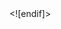 <html>
<meta name="Excel Workbook Frameset">
<meta http-equiv=Content-Type content="text/html; charset=windows-1252">
<meta name=ProgId content=Excel.Sheet>
<meta name=Generator content="Microsoft Excel 15">
<link rel=File-List href="CATALOGO%20BAP%20GERAL%20-NOVO_arquivos/filelist.xml">
<![if !supportTabStrip]>
<link id="shLink" href="CATALOGO%20BAP%20GERAL%20-NOVO_arquivos/sheet001.htm">
<link id="shLink" href="CATALOGO%20BAP%20GERAL%20-NOVO_arquivos/sheet002.htm">
<link id="shLink" href="CATALOGO%20BAP%20GERAL%20-NOVO_arquivos/sheet003.htm">
<link id="shLink" href="CATALOGO%20BAP%20GERAL%20-NOVO_arquivos/sheet004.htm">
<link id="shLink" href="CATALOGO%20BAP%20GERAL%20-NOVO_arquivos/sheet005.htm">
<link id="shLink" href="CATALOGO%20BAP%20GERAL%20-NOVO_arquivos/sheet006.htm">
<link id="shLink" href="CATALOGO%20BAP%20GERAL%20-NOVO_arquivos/sheet007.htm">
<link id="shLink" href="CATALOGO%20BAP%20GERAL%20-NOVO_arquivos/sheet008.htm">
<link id="shLink" href="CATALOGO%20BAP%20GERAL%20-NOVO_arquivos/sheet009.htm">
<link id="shLink" href="CATALOGO%20BAP%20GERAL%20-NOVO_arquivos/sheet010.htm">
<link id="shLink" href="CATALOGO%20BAP%20GERAL%20-NOVO_arquivos/sheet011.htm">
<link id="shLink" href="CATALOGO%20BAP%20GERAL%20-NOVO_arquivos/sheet012.htm">
<link id="shLink" href="CATALOGO%20BAP%20GERAL%20-NOVO_arquivos/sheet013.htm">
<link id="shLink" href="CATALOGO%20BAP%20GERAL%20-NOVO_arquivos/sheet014.htm">
<link id="shLink" href="CATALOGO%20BAP%20GERAL%20-NOVO_arquivos/sheet015.htm">
<link id="shLink" href="CATALOGO%20BAP%20GERAL%20-NOVO_arquivos/sheet016.htm">
<link id="shLink" href="CATALOGO%20BAP%20GERAL%20-NOVO_arquivos/sheet017.htm">
<link id="shLink" href="CATALOGO%20BAP%20GERAL%20-NOVO_arquivos/sheet018.htm">
<link id="shLink" href="CATALOGO%20BAP%20GERAL%20-NOVO_arquivos/sheet019.htm">
<link id="shLink" href="CATALOGO%20BAP%20GERAL%20-NOVO_arquivos/sheet020.htm">
<link id="shLink" href="CATALOGO%20BAP%20GERAL%20-NOVO_arquivos/sheet021.htm">
<link id="shLink" href="CATALOGO%20BAP%20GERAL%20-NOVO_arquivos/sheet022.htm">
<link id="shLink" href="CATALOGO%20BAP%20GERAL%20-NOVO_arquivos/sheet023.htm">
<link id="shLink" href="CATALOGO%20BAP%20GERAL%20-NOVO_arquivos/sheet024.htm">
<link id="shLink" href="CATALOGO%20BAP%20GERAL%20-NOVO_arquivos/sheet025.htm">
<link id="shLink" href="CATALOGO%20BAP%20GERAL%20-NOVO_arquivos/sheet026.htm">
<link id="shLink" href="CATALOGO%20BAP%20GERAL%20-NOVO_arquivos/sheet027.htm">
<link id="shLink" href="CATALOGO%20BAP%20GERAL%20-NOVO_arquivos/sheet028.htm">
<link id="shLink" href="CATALOGO%20BAP%20GERAL%20-NOVO_arquivos/sheet029.htm">
<link id="shLink" href="CATALOGO%20BAP%20GERAL%20-NOVO_arquivos/sheet030.htm">
<link id="shLink" href="CATALOGO%20BAP%20GERAL%20-NOVO_arquivos/sheet031.htm">
<link id="shLink" href="CATALOGO%20BAP%20GERAL%20-NOVO_arquivos/sheet032.htm">
<link id="shLink" href="CATALOGO%20BAP%20GERAL%20-NOVO_arquivos/sheet033.htm">
<link id="shLink" href="CATALOGO%20BAP%20GERAL%20-NOVO_arquivos/sheet034.htm">
<link id="shLink" href="CATALOGO%20BAP%20GERAL%20-NOVO_arquivos/sheet035.htm">
<link id="shLink" href="CATALOGO%20BAP%20GERAL%20-NOVO_arquivos/sheet036.htm">
<link id="shLink" href="CATALOGO%20BAP%20GERAL%20-NOVO_arquivos/sheet037.htm">
<link id="shLink" href="CATALOGO%20BAP%20GERAL%20-NOVO_arquivos/sheet038.htm">
<link id="shLink" href="CATALOGO%20BAP%20GERAL%20-NOVO_arquivos/sheet039.htm">
<link id="shLink" href="CATALOGO%20BAP%20GERAL%20-NOVO_arquivos/sheet040.htm">
<link id="shLink" href="CATALOGO%20BAP%20GERAL%20-NOVO_arquivos/sheet041.htm">
<link id="shLink" href="CATALOGO%20BAP%20GERAL%20-NOVO_arquivos/sheet042.htm">
<link id="shLink" href="CATALOGO%20BAP%20GERAL%20-NOVO_arquivos/sheet043.htm">
<link id="shLink" href="CATALOGO%20BAP%20GERAL%20-NOVO_arquivos/sheet044.htm">
<link id="shLink" href="CATALOGO%20BAP%20GERAL%20-NOVO_arquivos/sheet045.htm">
<link id="shLink" href="CATALOGO%20BAP%20GERAL%20-NOVO_arquivos/sheet046.htm">
<link id="shLink" href="CATALOGO%20BAP%20GERAL%20-NOVO_arquivos/sheet047.htm">
<link id="shLink" href="CATALOGO%20BAP%20GERAL%20-NOVO_arquivos/sheet048.htm">
<link id="shLink" href="CATALOGO%20BAP%20GERAL%20-NOVO_arquivos/sheet049.htm">
<link id="shLink" href="CATALOGO%20BAP%20GERAL%20-NOVO_arquivos/sheet050.htm">
<link id="shLink" href="CATALOGO%20BAP%20GERAL%20-NOVO_arquivos/sheet051.htm">
<link id="shLink" href="CATALOGO%20BAP%20GERAL%20-NOVO_arquivos/sheet052.htm">
<link id="shLink" href="CATALOGO%20BAP%20GERAL%20-NOVO_arquivos/sheet053.htm">
<link id="shLink" href="CATALOGO%20BAP%20GERAL%20-NOVO_arquivos/sheet054.htm">
<link id="shLink" href="CATALOGO%20BAP%20GERAL%20-NOVO_arquivos/sheet055.htm">
<link id="shLink" href="CATALOGO%20BAP%20GERAL%20-NOVO_arquivos/sheet056.htm">
<link id="shLink" href="CATALOGO%20BAP%20GERAL%20-NOVO_arquivos/sheet057.htm">
<link id="shLink" href="CATALOGO%20BAP%20GERAL%20-NOVO_arquivos/sheet058.htm">
<link id="shLink" href="CATALOGO%20BAP%20GERAL%20-NOVO_arquivos/sheet059.htm">
<link id="shLink" href="CATALOGO%20BAP%20GERAL%20-NOVO_arquivos/sheet060.htm">
<link id="shLink" href="CATALOGO%20BAP%20GERAL%20-NOVO_arquivos/sheet061.htm">
<link id="shLink" href="CATALOGO%20BAP%20GERAL%20-NOVO_arquivos/sheet062.htm">
<link id="shLink" href="CATALOGO%20BAP%20GERAL%20-NOVO_arquivos/sheet063.htm">
<link id="shLink" href="CATALOGO%20BAP%20GERAL%20-NOVO_arquivos/sheet064.htm">
<link id="shLink" href="CATALOGO%20BAP%20GERAL%20-NOVO_arquivos/sheet065.htm">
<link id="shLink" href="CATALOGO%20BAP%20GERAL%20-NOVO_arquivos/sheet066.htm">
<link id="shLink" href="CATALOGO%20BAP%20GERAL%20-NOVO_arquivos/sheet067.htm">
<link id="shLink" href="CATALOGO%20BAP%20GERAL%20-NOVO_arquivos/sheet068.htm">
<link id="shLink" href="CATALOGO%20BAP%20GERAL%20-NOVO_arquivos/sheet069.htm">
<link id="shLink" href="CATALOGO%20BAP%20GERAL%20-NOVO_arquivos/sheet070.htm">
<link id="shLink" href="CATALOGO%20BAP%20GERAL%20-NOVO_arquivos/sheet071.htm">
<link id="shLink" href="CATALOGO%20BAP%20GERAL%20-NOVO_arquivos/sheet072.htm">
<link id="shLink" href="CATALOGO%20BAP%20GERAL%20-NOVO_arquivos/sheet073.htm">
<link id="shLink" href="CATALOGO%20BAP%20GERAL%20-NOVO_arquivos/sheet074.htm">
<link id="shLink" href="CATALOGO%20BAP%20GERAL%20-NOVO_arquivos/sheet075.htm">
<link id="shLink" href="CATALOGO%20BAP%20GERAL%20-NOVO_arquivos/sheet076.htm">
<link id="shLink" href="CATALOGO%20BAP%20GERAL%20-NOVO_arquivos/sheet077.htm">
<link id="shLink" href="CATALOGO%20BAP%20GERAL%20-NOVO_arquivos/sheet078.htm">
<link id="shLink" href="CATALOGO%20BAP%20GERAL%20-NOVO_arquivos/sheet079.htm">
<link id="shLink" href="CATALOGO%20BAP%20GERAL%20-NOVO_arquivos/sheet080.htm">
<link id="shLink" href="CATALOGO%20BAP%20GERAL%20-NOVO_arquivos/sheet081.htm">
<link id="shLink" href="CATALOGO%20BAP%20GERAL%20-NOVO_arquivos/sheet082.htm">
<link id="shLink" href="CATALOGO%20BAP%20GERAL%20-NOVO_arquivos/sheet083.htm">
<link id="shLink" href="CATALOGO%20BAP%20GERAL%20-NOVO_arquivos/sheet084.htm">
<link id="shLink" href="CATALOGO%20BAP%20GERAL%20-NOVO_arquivos/sheet085.htm">
<link id="shLink" href="CATALOGO%20BAP%20GERAL%20-NOVO_arquivos/sheet086.htm">
<link id="shLink" href="CATALOGO%20BAP%20GERAL%20-NOVO_arquivos/sheet087.htm">
<link id="shLink" href="CATALOGO%20BAP%20GERAL%20-NOVO_arquivos/sheet088.htm">
<link id="shLink" href="CATALOGO%20BAP%20GERAL%20-NOVO_arquivos/sheet089.htm">
<link id="shLink" href="CATALOGO%20BAP%20GERAL%20-NOVO_arquivos/sheet090.htm">
<link id="shLink" href="CATALOGO%20BAP%20GERAL%20-NOVO_arquivos/sheet091.htm">
<link id="shLink" href="CATALOGO%20BAP%20GERAL%20-NOVO_arquivos/sheet092.htm">
<link id="shLink" href="CATALOGO%20BAP%20GERAL%20-NOVO_arquivos/sheet093.htm">
<link id="shLink" href="CATALOGO%20BAP%20GERAL%20-NOVO_arquivos/sheet094.htm">
<link id="shLink" href="CATALOGO%20BAP%20GERAL%20-NOVO_arquivos/sheet095.htm">
<link id="shLink" href="CATALOGO%20BAP%20GERAL%20-NOVO_arquivos/sheet096.htm">
<link id="shLink" href="CATALOGO%20BAP%20GERAL%20-NOVO_arquivos/sheet097.htm">
<link id="shLink" href="CATALOGO%20BAP%20GERAL%20-NOVO_arquivos/sheet098.htm">
<link id="shLink" href="CATALOGO%20BAP%20GERAL%20-NOVO_arquivos/sheet099.htm">
<link id="shLink" href="CATALOGO%20BAP%20GERAL%20-NOVO_arquivos/sheet100.htm">
<link id="shLink" href="CATALOGO%20BAP%20GERAL%20-NOVO_arquivos/sheet101.htm">
<link id="shLink" href="CATALOGO%20BAP%20GERAL%20-NOVO_arquivos/sheet102.htm">
<link id="shLink" href="CATALOGO%20BAP%20GERAL%20-NOVO_arquivos/sheet103.htm">
<link id="shLink" href="CATALOGO%20BAP%20GERAL%20-NOVO_arquivos/sheet104.htm">
<link id="shLink" href="CATALOGO%20BAP%20GERAL%20-NOVO_arquivos/sheet105.htm">
<link id="shLink" href="CATALOGO%20BAP%20GERAL%20-NOVO_arquivos/sheet106.htm">
<link id="shLink" href="CATALOGO%20BAP%20GERAL%20-NOVO_arquivos/sheet107.htm">
<link id="shLink" href="CATALOGO%20BAP%20GERAL%20-NOVO_arquivos/sheet108.htm">
<link id="shLink" href="CATALOGO%20BAP%20GERAL%20-NOVO_arquivos/sheet109.htm">
<link id="shLink" href="CATALOGO%20BAP%20GERAL%20-NOVO_arquivos/sheet110.htm">
<link id="shLink" href="CATALOGO%20BAP%20GERAL%20-NOVO_arquivos/sheet111.htm">
<link id="shLink" href="CATALOGO%20BAP%20GERAL%20-NOVO_arquivos/sheet112.htm">
<link id="shLink" href="CATALOGO%20BAP%20GERAL%20-NOVO_arquivos/sheet113.htm">
<link id="shLink" href="CATALOGO%20BAP%20GERAL%20-NOVO_arquivos/sheet114.htm">
<link id="shLink" href="CATALOGO%20BAP%20GERAL%20-NOVO_arquivos/sheet115.htm">
<link id="shLink" href="CATALOGO%20BAP%20GERAL%20-NOVO_arquivos/sheet116.htm">
<link id="shLink" href="CATALOGO%20BAP%20GERAL%20-NOVO_arquivos/sheet117.htm">
<link id="shLink" href="CATALOGO%20BAP%20GERAL%20-NOVO_arquivos/sheet118.htm">
<link id="shLink" href="CATALOGO%20BAP%20GERAL%20-NOVO_arquivos/sheet119.htm">
<link id="shLink" href="CATALOGO%20BAP%20GERAL%20-NOVO_arquivos/sheet120.htm">
<link id="shLink" href="CATALOGO%20BAP%20GERAL%20-NOVO_arquivos/sheet121.htm">
<link id="shLink" href="CATALOGO%20BAP%20GERAL%20-NOVO_arquivos/sheet122.htm">
<link id="shLink" href="CATALOGO%20BAP%20GERAL%20-NOVO_arquivos/sheet123.htm">
<link id="shLink" href="CATALOGO%20BAP%20GERAL%20-NOVO_arquivos/sheet124.htm">
<link id="shLink" href="CATALOGO%20BAP%20GERAL%20-NOVO_arquivos/sheet125.htm">
<link id="shLink" href="CATALOGO%20BAP%20GERAL%20-NOVO_arquivos/sheet126.htm">
<link id="shLink" href="CATALOGO%20BAP%20GERAL%20-NOVO_arquivos/sheet127.htm">
<link id="shLink" href="CATALOGO%20BAP%20GERAL%20-NOVO_arquivos/sheet128.htm">
<link id="shLink" href="CATALOGO%20BAP%20GERAL%20-NOVO_arquivos/sheet129.htm">
<link id="shLink" href="CATALOGO%20BAP%20GERAL%20-NOVO_arquivos/sheet130.htm">
<link id="shLink" href="CATALOGO%20BAP%20GERAL%20-NOVO_arquivos/sheet131.htm">
<link id="shLink" href="CATALOGO%20BAP%20GERAL%20-NOVO_arquivos/sheet132.htm">
<link id="shLink" href="CATALOGO%20BAP%20GERAL%20-NOVO_arquivos/sheet133.htm">
<link id="shLink" href="CATALOGO%20BAP%20GERAL%20-NOVO_arquivos/sheet134.htm">
<link id="shLink" href="CATALOGO%20BAP%20GERAL%20-NOVO_arquivos/sheet135.htm">
<link id="shLink" href="CATALOGO%20BAP%20GERAL%20-NOVO_arquivos/sheet136.htm">
<link id="shLink" href="CATALOGO%20BAP%20GERAL%20-NOVO_arquivos/sheet137.htm">
<link id="shLink" href="CATALOGO%20BAP%20GERAL%20-NOVO_arquivos/sheet138.htm">
<link id="shLink" href="CATALOGO%20BAP%20GERAL%20-NOVO_arquivos/sheet139.htm">
<link id="shLink" href="CATALOGO%20BAP%20GERAL%20-NOVO_arquivos/sheet140.htm">
<link id="shLink" href="CATALOGO%20BAP%20GERAL%20-NOVO_arquivos/sheet141.htm">
<link id="shLink" href="CATALOGO%20BAP%20GERAL%20-NOVO_arquivos/sheet142.htm">
<link id="shLink" href="CATALOGO%20BAP%20GERAL%20-NOVO_arquivos/sheet143.htm">
<link id="shLink" href="CATALOGO%20BAP%20GERAL%20-NOVO_arquivos/sheet144.htm">
<link id="shLink" href="CATALOGO%20BAP%20GERAL%20-NOVO_arquivos/sheet145.htm">
<link id="shLink" href="CATALOGO%20BAP%20GERAL%20-NOVO_arquivos/sheet146.htm">
<link id="shLink" href="CATALOGO%20BAP%20GERAL%20-NOVO_arquivos/sheet147.htm">
<link id="shLink" href="CATALOGO%20BAP%20GERAL%20-NOVO_arquivos/sheet148.htm">
<link id="shLink" href="CATALOGO%20BAP%20GERAL%20-NOVO_arquivos/sheet149.htm">
<link id="shLink" href="CATALOGO%20BAP%20GERAL%20-NOVO_arquivos/sheet150.htm">
<link id="shLink" href="CATALOGO%20BAP%20GERAL%20-NOVO_arquivos/sheet151.htm">
<link id="shLink" href="CATALOGO%20BAP%20GERAL%20-NOVO_arquivos/sheet152.htm">
<link id="shLink" href="CATALOGO%20BAP%20GERAL%20-NOVO_arquivos/sheet153.htm">
<link id="shLink" href="CATALOGO%20BAP%20GERAL%20-NOVO_arquivos/sheet154.htm">
<link id="shLink" href="CATALOGO%20BAP%20GERAL%20-NOVO_arquivos/sheet155.htm">
<link id="shLink" href="CATALOGO%20BAP%20GERAL%20-NOVO_arquivos/sheet156.htm">
<link id="shLink" href="CATALOGO%20BAP%20GERAL%20-NOVO_arquivos/sheet157.htm">
<link id="shLink" href="CATALOGO%20BAP%20GERAL%20-NOVO_arquivos/sheet158.htm">
<link id="shLink" href="CATALOGO%20BAP%20GERAL%20-NOVO_arquivos/sheet159.htm">
<link id="shLink" href="CATALOGO%20BAP%20GERAL%20-NOVO_arquivos/sheet160.htm">
<link id="shLink" href="CATALOGO%20BAP%20GERAL%20-NOVO_arquivos/sheet161.htm">
<link id="shLink" href="CATALOGO%20BAP%20GERAL%20-NOVO_arquivos/sheet162.htm">
<link id="shLink" href="CATALOGO%20BAP%20GERAL%20-NOVO_arquivos/sheet163.htm">
<link id="shLink" href="CATALOGO%20BAP%20GERAL%20-NOVO_arquivos/sheet164.htm">
<link id="shLink" href="CATALOGO%20BAP%20GERAL%20-NOVO_arquivos/sheet165.htm">
<link id="shLink" href="CATALOGO%20BAP%20GERAL%20-NOVO_arquivos/sheet166.htm">
<link id="shLink" href="CATALOGO%20BAP%20GERAL%20-NOVO_arquivos/sheet167.htm">
<link id="shLink" href="CATALOGO%20BAP%20GERAL%20-NOVO_arquivos/sheet168.htm">

<link id="shLink">

<script language="JavaScript">
<!--
 var c_lTabs=168;

 var c_rgszSh=new Array(c_lTabs);
 c_rgszSh[0] = "INDICE";
 c_rgszSh[1] = "kit parcial ";
 c_rgszSh[2] = "KIT COMPLETO";
 c_rgszSh[3] = "PALHETAS";
 c_rgszSh[4] = "CAMARA AR MOTOS";
 c_rgszSh[5] = "FILTROS ";
 c_rgszSh[6] = "KIT COIFA HOMOCINETICA ";
 c_rgszSh[7] = "sapata freio ";
 c_rgszSh[8] = "Planilha3";
 c_rgszSh[9] = "Morcego";
 c_rgszSh[10] = "Rolamento pesado";
 c_rgszSh[11] = "ROL804358";
 c_rgszSh[12] = "ROL32218";
 c_rgszSh[13] = "ROL32216";
 c_rgszSh[14] = "FLUIDO ADITIVO";
 c_rgszSh[15] = "AXIAL";
 c_rgszSh[16] = "BIELETA				";
 c_rgszSh[17] = "BIE20001";
 c_rgszSh[18] = "BIE20000";
 c_rgszSh[19] = "BIE20109";
 c_rgszSh[20] = "BIE20120";
 c_rgszSh[21] = "SEMI-EIXO HOMC. ";
 c_rgszSh[22] = "CUBO RODA";
 c_rgszSh[23] = "CRUZETA";
 c_rgszSh[24] = "CRU512949";
 c_rgszSh[25] = "CRU512924";
 c_rgszSh[26] = "CRU512022";
 c_rgszSh[27] = "CRU512219";
 c_rgszSh[28] = "CRU512276";
 c_rgszSh[29] = "CRUSPL70";
 c_rgszSh[30] = "CRU5281";
 c_rgszSh[31] = "CRU512932";
 c_rgszSh[32] = "CRU60005";
 c_rgszSh[33] = "CRUSPL55";
 c_rgszSh[34] = "CRU45005";
 c_rgszSh[35] = "CRU51963";
 c_rgszSh[36] = "CRU100";
 c_rgszSh[37] = "CRU5510";
 c_rgszSh[38] = "CRU5280";
 c_rgszSh[39] = "CRU512100";
 c_rgszSh[40] = "CRU512278";
 c_rgszSh[41] = "CRU111";
 c_rgszSh[42] = "CRU52";
 c_rgszSh[43] = "CRU5310";
 c_rgszSh[44] = "CRU512062";
 c_rgszSh[45] = "CRUSPL140";
 c_rgszSh[46] = "CRU5279";
 c_rgszSh[47] = "CRUSPL250";
 c_rgszSh[48] = "CRU512072";
 c_rgszSh[49] = "CRU5178";
 c_rgszSh[50] = "CRU5438";
 c_rgszSh[51] = "CRU5275";
 c_rgszSh[52] = "CRUSPL90";
 c_rgszSh[53] = "CRU5515";
 c_rgszSh[54] = "CRU512213";
 c_rgszSh[55] = "CRU5160";
 c_rgszSh[56] = "CRU5263";
 c_rgszSh[57] = "CRU5153";
 c_rgszSh[58] = "CRU5273";
 c_rgszSh[59] = "JUNTA HOMOCINETICA";
 c_rgszSh[60] = "Planilha55";
 c_rgszSh[61] = "JUH70060";
 c_rgszSh[62] = "JUH70057";
 c_rgszSh[63] = "JUH70055";
 c_rgszSh[64] = "JUH70052";
 c_rgszSh[65] = "JUH70051";
 c_rgszSh[66] = "JUH70049";
 c_rgszSh[67] = "JUH70047";
 c_rgszSh[68] = "JUH70046";
 c_rgszSh[69] = "JUH70044";
 c_rgszSh[70] = "JUH70042";
 c_rgszSh[71] = "JUH70041";
 c_rgszSh[72] = "JUH70040";
 c_rgszSh[73] = "JUH70039";
 c_rgszSh[74] = "JUH70038";
 c_rgszSh[75] = "JUH70036";
 c_rgszSh[76] = "JUH70037";
 c_rgszSh[77] = "JUH70035";
 c_rgszSh[78] = "JUH70034";
 c_rgszSh[79] = "JUH70032";
 c_rgszSh[80] = "JUH70031";
 c_rgszSh[81] = "JUH70029";
 c_rgszSh[82] = "JUH70027";
 c_rgszSh[83] = "JUH70026";
 c_rgszSh[84] = "JUH70025";
 c_rgszSh[85] = "JUH70024";
 c_rgszSh[86] = "JUH70023";
 c_rgszSh[87] = "JUH70022";
 c_rgszSh[88] = "JUH70021";
 c_rgszSh[89] = "JUH70020";
 c_rgszSh[90] = "JUH70019";
 c_rgszSh[91] = "JUH70018";
 c_rgszSh[92] = "JUH70015";
 c_rgszSh[93] = "JUH70014";
 c_rgszSh[94] = "JUH70013";
 c_rgszSh[95] = "JUH70012";
 c_rgszSh[96] = "JUH70011";
 c_rgszSh[97] = "JUH70010";
 c_rgszSh[98] = "JUH70009";
 c_rgszSh[99] = "JUH70008";
 c_rgszSh[100] = "JUH70007";
 c_rgszSh[101] = "JUH70006";
 c_rgszSh[102] = "JUH70005";
 c_rgszSh[103] = "JUH70004";
 c_rgszSh[104] = "JUH70003";
 c_rgszSh[105] = "JUH70002";
 c_rgszSh[106] = "JUH70001";
 c_rgszSh[107] = "JUH70000";
 c_rgszSh[108] = "TRIZETA";
 c_rgszSh[109] = "AL955";
 c_rgszSh[110] = "AL520";
 c_rgszSh[111] = "TRC04004";
 c_rgszSh[112] = "NJH06959T";
 c_rgszSh[113] = "NJH00520T";
 c_rgszSh[114] = "NJH04A11T";
 c_rgszSh[115] = "TRC10001";
 c_rgszSh[116] = "AL876";
 c_rgszSh[117] = "NJH22400T";
 c_rgszSh[118] = "AL639";
 c_rgszSh[119] = "TRC03503";
 c_rgszSh[120] = "F1";
 c_rgszSh[121] = "NJH20639T";
 c_rgszSh[122] = "NJH15265T";
 c_rgszSh[123] = "AL-532";
 c_rgszSh[124] = "AL533";
 c_rgszSh[125] = "TRC03507";
 c_rgszSh[126] = "NJH12262T";
 c_rgszSh[127] = "AL531";
 c_rgszSh[128] = "TRC22002";
 c_rgszSh[129] = "NJH05040T";
 c_rgszSh[130] = "AL672";
 c_rgszSh[131] = "TRC03509";
 c_rgszSh[132] = "NJH04672T";
 c_rgszSh[133] = "NJH02261T";
 c_rgszSh[134] = "TRC01005";
 c_rgszSh[135] = "AL-451";
 c_rgszSh[136] = "NJH003N8T";
 c_rgszSh[137] = "TRC18003";
 c_rgszSh[138] = "AL-951";
 c_rgszSh[139] = "AL-513";
 c_rgszSh[140] = "NJH13275T";
 c_rgszSh[141] = "NJH013N2T";
 c_rgszSh[142] = "AL-950";
 c_rgszSh[143] = "TRC55001";
 c_rgszSh[144] = "NJH13345";
 c_rgszSh[145] = "TRC08501";
 c_rgszSh[146] = "AL-05";
 c_rgszSh[147] = "NJH04L52T";
 c_rgszSh[148] = "TRC08506";
 c_rgszSh[149] = "AL-52";
 c_rgszSh[150] = "NJH022AQT";
 c_rgszSh[151] = "TRC17001";
 c_rgszSh[152] = "AL-952";
 c_rgszSh[153] = "NJH135020";
 c_rgszSh[154] = "AL-641";
 c_rgszSh[155] = "TRC03505";
 c_rgszSh[156] = "NJH03872T";
 c_rgszSh[157] = "TRC04003";
 c_rgszSh[158] = "AL-872";
 c_rgszSh[159] = "NJH09204T";
 c_rgszSh[160] = "AL-30";
 c_rgszSh[161] = "NJH135010";
 c_rgszSh[162] = "AL-642";
 c_rgszSh[163] = "TRC03504";
 c_rgszSh[164] = "TRC08503";
 c_rgszSh[165] = "AL-27";
 c_rgszSh[166] = "NJH75869SK";
 c_rgszSh[167] = "Planilha11";



 var c_rgszClr=new Array(8);
 c_rgszClr[0]="window";
 c_rgszClr[1]="buttonface";
 c_rgszClr[2]="windowframe";
 c_rgszClr[3]="windowtext";
 c_rgszClr[4]="threedlightshadow";
 c_rgszClr[5]="threedhighlight";
 c_rgszClr[6]="threeddarkshadow";
 c_rgszClr[7]="threedshadow";

 var g_iShCur;
 var g_rglTabX=new Array(c_lTabs);

function fnGetIEVer()
{
 var ua=window.navigator.userAgent
 var msie=ua.indexOf("MSIE")
 if (msie>0 && window.navigator.platform=="Win32")
  return parseInt(ua.substring(msie+5,ua.indexOf(".", msie)));
 else
  return 0;
}

function fnBuildFrameset()
{
 var szHTML="<frameset rows=\"*,18\" border=0 width=0 frameborder=no framespacing=0>"+
  "<frame src=\""+document.all.item("shLink")[0].href+"\" name=\"frSheet\" noresize>"+
  "<frameset cols=\"54,*\" border=0 width=0 frameborder=no framespacing=0>"+
  "<frame src=\"\" name=\"frScroll\" marginwidth=0 marginheight=0 scrolling=no>"+
  "<frame src=\"\" name=\"frTabs\" marginwidth=0 marginheight=0 scrolling=no>"+
  "</frameset></frameset><plaintext>";

 with (document) {
  open("text/html","replace");
  write(szHTML);
  close();
 }

 fnBuildTabStrip();
}

function fnBuildTabStrip()
{
 var szHTML=
  "<html><head><style>.clScroll {font:8pt Courier New;color:"+c_rgszClr[6]+";cursor:default;line-height:10pt;}"+
  ".clScroll2 {font:10pt Arial;color:"+c_rgszClr[6]+";cursor:default;line-height:11pt;}</style></head>"+
  "<body onclick=\"event.returnValue=false;\" ondragstart=\"event.returnValue=false;\" onselectstart=\"event.returnValue=false;\" bgcolor="+c_rgszClr[4]+" topmargin=0 leftmargin=0><table cellpadding=0 cellspacing=0 width=100%>"+
  "<tr><td colspan=6 height=1 bgcolor="+c_rgszClr[2]+"></td></tr>"+
  "<tr><td style=\"font:1pt\">&nbsp;<td>"+
  "<td valign=top id=tdScroll class=\"clScroll\" onclick=\"parent.fnFastScrollTabs(0);\" onmouseover=\"parent.fnMouseOverScroll(0);\" onmouseout=\"parent.fnMouseOutScroll(0);\"><a>&#171;</a></td>"+
  "<td valign=top id=tdScroll class=\"clScroll2\" onclick=\"parent.fnScrollTabs(0);\" ondblclick=\"parent.fnScrollTabs(0);\" onmouseover=\"parent.fnMouseOverScroll(1);\" onmouseout=\"parent.fnMouseOutScroll(1);\"><a>&lt</a></td>"+
  "<td valign=top id=tdScroll class=\"clScroll2\" onclick=\"parent.fnScrollTabs(1);\" ondblclick=\"parent.fnScrollTabs(1);\" onmouseover=\"parent.fnMouseOverScroll(2);\" onmouseout=\"parent.fnMouseOutScroll(2);\"><a>&gt</a></td>"+
  "<td valign=top id=tdScroll class=\"clScroll\" onclick=\"parent.fnFastScrollTabs(1);\" onmouseover=\"parent.fnMouseOverScroll(3);\" onmouseout=\"parent.fnMouseOutScroll(3);\"><a>&#187;</a></td>"+
  "<td style=\"font:1pt\">&nbsp;<td></tr></table></body></html>";

 with (frames['frScroll'].document) {
  open("text/html","replace");
  write(szHTML);
  close();
 }

 szHTML =
  "<html><head>"+
  "<style>A:link,A:visited,A:active {text-decoration:none;"+"color:"+c_rgszClr[3]+";}"+
  ".clTab {cursor:hand;background:"+c_rgszClr[1]+";font:9pt Arial;padding-left:3px;padding-right:3px;text-align:center;}"+
  ".clBorder {background:"+c_rgszClr[2]+";font:1pt;}"+
  "</style></head><body onload=\"parent.fnInit();\" onselectstart=\"event.returnValue=false;\" ondragstart=\"event.returnValue=false;\" bgcolor="+c_rgszClr[4]+
  " topmargin=0 leftmargin=0><table id=tbTabs cellpadding=0 cellspacing=0>";

 var iCellCount=(c_lTabs+1)*2;

 var i;
 for (i=0;i<iCellCount;i+=2)
  szHTML+="<col width=1><col>";

 var iRow;
 for (iRow=0;iRow<6;iRow++) {

  szHTML+="<tr>";

  if (iRow==5)
   szHTML+="<td colspan="+iCellCount+"></td>";
  else {
   if (iRow==0) {
    for(i=0;i<iCellCount;i++)
     szHTML+="<td height=1 class=\"clBorder\"></td>";
   } else if (iRow==1) {
    for(i=0;i<c_lTabs;i++) {
     szHTML+="<td height=1 nowrap class=\"clBorder\">&nbsp;</td>";
     szHTML+=
      "<td id=tdTab height=1 nowrap class=\"clTab\" onmouseover=\"parent.fnMouseOverTab("+i+");\" onmouseout=\"parent.fnMouseOutTab("+i+");\">"+
      "<a href=\""+document.all.item("shLink")[i].href+"\" target=\"frSheet\" id=aTab>&nbsp;"+c_rgszSh[i]+"&nbsp;</a></td>";
    }
    szHTML+="<td id=tdTab height=1 nowrap class=\"clBorder\"><a id=aTab>&nbsp;</a></td><td width=100%></td>";
   } else if (iRow==2) {
    for (i=0;i<c_lTabs;i++)
     szHTML+="<td height=1></td><td height=1 class=\"clBorder\"></td>";
    szHTML+="<td height=1></td><td height=1></td>";
   } else if (iRow==3) {
    for (i=0;i<iCellCount;i++)
     szHTML+="<td height=1></td>";
   } else if (iRow==4) {
    for (i=0;i<c_lTabs;i++)
     szHTML+="<td height=1 width=1></td><td height=1></td>";
    szHTML+="<td height=1 width=1></td><td></td>";
   }
  }
  szHTML+="</tr>";
 }

 szHTML+="</table></body></html>";
 with (frames['frTabs'].document) {
  open("text/html","replace");
  charset=document.charset;
  write(szHTML);
  close();
 }
}

function fnInit()
{
 g_rglTabX[0]=0;
 var i;
 for (i=1;i<=c_lTabs;i++)
  with (frames['frTabs'].document.all.tbTabs.rows[1].cells[fnTabToCol(i-1)])
   g_rglTabX[i]=offsetLeft+offsetWidth-6;
}

function fnTabToCol(iTab)
{
 return 2*iTab+1;
}

function fnNextTab(fDir)
{
 var iNextTab=-1;
 var i;

 with (frames['frTabs'].document.body) {
  if (fDir==0) {
   if (scrollLeft>0) {
    for (i=0;i<c_lTabs&&g_rglTabX[i]<scrollLeft;i++);
    if (i<c_lTabs)
     iNextTab=i-1;
   }
  } else {
   if (g_rglTabX[c_lTabs]+6>offsetWidth+scrollLeft) {
    for (i=0;i<c_lTabs&&g_rglTabX[i]<=scrollLeft;i++);
    if (i<c_lTabs)
     iNextTab=i;
   }
  }
 }
 return iNextTab;
}

function fnScrollTabs(fDir)
{
 var iNextTab=fnNextTab(fDir);

 if (iNextTab>=0) {
  frames['frTabs'].scroll(g_rglTabX[iNextTab],0);
  return true;
 } else
  return false;
}

function fnFastScrollTabs(fDir)
{
 if (c_lTabs>16)
  frames['frTabs'].scroll(g_rglTabX[fDir?c_lTabs-1:0],0);
 else
  if (fnScrollTabs(fDir)>0) window.setTimeout("fnFastScrollTabs("+fDir+");",5);
}

function fnSetTabProps(iTab,fActive)
{
 var iCol=fnTabToCol(iTab);
 var i;

 if (iTab>=0) {
  with (frames['frTabs'].document.all) {
   with (tbTabs) {
    for (i=0;i<=4;i++) {
     with (rows[i]) {
      if (i==0)
       cells[iCol].style.background=c_rgszClr[fActive?0:2];
      else if (i>0 && i<4) {
       if (fActive) {
        cells[iCol-1].style.background=c_rgszClr[2];
        cells[iCol].style.background=c_rgszClr[0];
        cells[iCol+1].style.background=c_rgszClr[2];
       } else {
        if (i==1) {
         cells[iCol-1].style.background=c_rgszClr[2];
         cells[iCol].style.background=c_rgszClr[1];
         cells[iCol+1].style.background=c_rgszClr[2];
        } else {
         cells[iCol-1].style.background=c_rgszClr[4];
         cells[iCol].style.background=c_rgszClr[(i==2)?2:4];
         cells[iCol+1].style.background=c_rgszClr[4];
        }
       }
      } else
       cells[iCol].style.background=c_rgszClr[fActive?2:4];
     }
    }
   }
   with (aTab[iTab].style) {
    cursor=(fActive?"default":"hand");
    color=c_rgszClr[3];
   }
  }
 }
}

function fnMouseOverScroll(iCtl)
{
 frames['frScroll'].document.all.tdScroll[iCtl].style.color=c_rgszClr[7];
}

function fnMouseOutScroll(iCtl)
{
 frames['frScroll'].document.all.tdScroll[iCtl].style.color=c_rgszClr[6];
}

function fnMouseOverTab(iTab)
{
 if (iTab!=g_iShCur) {
  var iCol=fnTabToCol(iTab);
  with (frames['frTabs'].document.all) {
   tdTab[iTab].style.background=c_rgszClr[5];
  }
 }
}

function fnMouseOutTab(iTab)
{
 if (iTab>=0) {
  var elFrom=frames['frTabs'].event.srcElement;
  var elTo=frames['frTabs'].event.toElement;

  if ((!elTo) ||
   (elFrom.tagName==elTo.tagName) ||
   (elTo.tagName=="A" && elTo.parentElement!=elFrom) ||
   (elFrom.tagName=="A" && elFrom.parentElement!=elTo)) {

   if (iTab!=g_iShCur) {
    with (frames['frTabs'].document.all) {
     tdTab[iTab].style.background=c_rgszClr[1];
    }
   }
  }
 }
}

function fnSetActiveSheet(iSh)
{
 if (iSh!=g_iShCur) {
  fnSetTabProps(g_iShCur,false);
  fnSetTabProps(iSh,true);
  g_iShCur=iSh;
 }
}

 window.g_iIEVer=fnGetIEVer();
 if (window.g_iIEVer>=4)
  fnBuildFrameset();
//-->
</script>
<![endif]><!--[if gte mso 9]><xml>
 <x:ExcelWorkbook>
  <x:ExcelWorksheets>
   <x:ExcelWorksheet>
    <x:Name>INDICE</x:Name>
    <x:WorksheetSource
     HRef="CATALOGO%20BAP%20GERAL%20-NOVO_arquivos/sheet001.htm"/>
   </x:ExcelWorksheet>
   <x:ExcelWorksheet>
    <x:Name>kit parcial </x:Name>
    <x:WorksheetSource
     HRef="CATALOGO%20BAP%20GERAL%20-NOVO_arquivos/sheet002.htm"/>
   </x:ExcelWorksheet>
   <x:ExcelWorksheet>
    <x:Name>KIT COMPLETO</x:Name>
    <x:WorksheetSource
     HRef="CATALOGO%20BAP%20GERAL%20-NOVO_arquivos/sheet003.htm"/>
   </x:ExcelWorksheet>
   <x:ExcelWorksheet>
    <x:Name>PALHETAS</x:Name>
    <x:WorksheetSource
     HRef="CATALOGO%20BAP%20GERAL%20-NOVO_arquivos/sheet004.htm"/>
   </x:ExcelWorksheet>
   <x:ExcelWorksheet>
    <x:Name>CAMARA AR MOTOS</x:Name>
    <x:WorksheetSource
     HRef="CATALOGO%20BAP%20GERAL%20-NOVO_arquivos/sheet005.htm"/>
   </x:ExcelWorksheet>
   <x:ExcelWorksheet>
    <x:Name>FILTROS </x:Name>
    <x:WorksheetSource
     HRef="CATALOGO%20BAP%20GERAL%20-NOVO_arquivos/sheet006.htm"/>
   </x:ExcelWorksheet>
   <x:ExcelWorksheet>
    <x:Name>KIT COIFA HOMOCINETICA </x:Name>
    <x:WorksheetSource
     HRef="CATALOGO%20BAP%20GERAL%20-NOVO_arquivos/sheet007.htm"/>
   </x:ExcelWorksheet>
   <x:ExcelWorksheet>
    <x:Name>sapata freio </x:Name>
    <x:WorksheetSource
     HRef="CATALOGO%20BAP%20GERAL%20-NOVO_arquivos/sheet008.htm"/>
   </x:ExcelWorksheet>
   <x:ExcelWorksheet>
    <x:Name>Planilha3</x:Name>
    <x:WorksheetSource
     HRef="CATALOGO%20BAP%20GERAL%20-NOVO_arquivos/sheet009.htm"/>
   </x:ExcelWorksheet>
   <x:ExcelWorksheet>
    <x:Name>Morcego</x:Name>
    <x:WorksheetSource
     HRef="CATALOGO%20BAP%20GERAL%20-NOVO_arquivos/sheet010.htm"/>
   </x:ExcelWorksheet>
   <x:ExcelWorksheet>
    <x:Name>Rolamento pesado</x:Name>
    <x:WorksheetSource
     HRef="CATALOGO%20BAP%20GERAL%20-NOVO_arquivos/sheet011.htm"/>
   </x:ExcelWorksheet>
   <x:ExcelWorksheet>
    <x:Name>ROL804358</x:Name>
    <x:WorksheetSource
     HRef="CATALOGO%20BAP%20GERAL%20-NOVO_arquivos/sheet012.htm"/>
   </x:ExcelWorksheet>
   <x:ExcelWorksheet>
    <x:Name>ROL32218</x:Name>
    <x:WorksheetSource
     HRef="CATALOGO%20BAP%20GERAL%20-NOVO_arquivos/sheet013.htm"/>
   </x:ExcelWorksheet>
   <x:ExcelWorksheet>
    <x:Name>ROL32216</x:Name>
    <x:WorksheetSource
     HRef="CATALOGO%20BAP%20GERAL%20-NOVO_arquivos/sheet014.htm"/>
   </x:ExcelWorksheet>
   <x:ExcelWorksheet>
    <x:Name>FLUIDO ADITIVO</x:Name>
    <x:WorksheetSource
     HRef="CATALOGO%20BAP%20GERAL%20-NOVO_arquivos/sheet015.htm"/>
   </x:ExcelWorksheet>
   <x:ExcelWorksheet>
    <x:Name>AXIAL</x:Name>
    <x:WorksheetSource
     HRef="CATALOGO%20BAP%20GERAL%20-NOVO_arquivos/sheet016.htm"/>
   </x:ExcelWorksheet>
   <x:ExcelWorksheet>
    <x:Name>BIELETA&#9;&#9;&#9;&#9;</x:Name>
    <x:WorksheetSource
     HRef="CATALOGO%20BAP%20GERAL%20-NOVO_arquivos/sheet017.htm"/>
   </x:ExcelWorksheet>
   <x:ExcelWorksheet>
    <x:Name>BIE20001</x:Name>
    <x:WorksheetSource
     HRef="CATALOGO%20BAP%20GERAL%20-NOVO_arquivos/sheet018.htm"/>
   </x:ExcelWorksheet>
   <x:ExcelWorksheet>
    <x:Name>BIE20000</x:Name>
    <x:WorksheetSource
     HRef="CATALOGO%20BAP%20GERAL%20-NOVO_arquivos/sheet019.htm"/>
   </x:ExcelWorksheet>
   <x:ExcelWorksheet>
    <x:Name>BIE20109</x:Name>
    <x:WorksheetSource
     HRef="CATALOGO%20BAP%20GERAL%20-NOVO_arquivos/sheet020.htm"/>
   </x:ExcelWorksheet>
   <x:ExcelWorksheet>
    <x:Name>BIE20120</x:Name>
    <x:WorksheetSource
     HRef="CATALOGO%20BAP%20GERAL%20-NOVO_arquivos/sheet021.htm"/>
   </x:ExcelWorksheet>
   <x:ExcelWorksheet>
    <x:Name>SEMI-EIXO HOMC. </x:Name>
    <x:WorksheetSource
     HRef="CATALOGO%20BAP%20GERAL%20-NOVO_arquivos/sheet022.htm"/>
   </x:ExcelWorksheet>
   <x:ExcelWorksheet>
    <x:Name>CUBO RODA</x:Name>
    <x:WorksheetSource
     HRef="CATALOGO%20BAP%20GERAL%20-NOVO_arquivos/sheet023.htm"/>
   </x:ExcelWorksheet>
   <x:ExcelWorksheet>
    <x:Name>CRUZETA</x:Name>
    <x:WorksheetSource
     HRef="CATALOGO%20BAP%20GERAL%20-NOVO_arquivos/sheet024.htm"/>
   </x:ExcelWorksheet>
   <x:ExcelWorksheet>
    <x:Name>CRU512949</x:Name>
    <x:WorksheetSource
     HRef="CATALOGO%20BAP%20GERAL%20-NOVO_arquivos/sheet025.htm"/>
   </x:ExcelWorksheet>
   <x:ExcelWorksheet>
    <x:Name>CRU512924</x:Name>
    <x:WorksheetSource
     HRef="CATALOGO%20BAP%20GERAL%20-NOVO_arquivos/sheet026.htm"/>
   </x:ExcelWorksheet>
   <x:ExcelWorksheet>
    <x:Name>CRU512022</x:Name>
    <x:WorksheetSource
     HRef="CATALOGO%20BAP%20GERAL%20-NOVO_arquivos/sheet027.htm"/>
   </x:ExcelWorksheet>
   <x:ExcelWorksheet>
    <x:Name>CRU512219</x:Name>
    <x:WorksheetSource
     HRef="CATALOGO%20BAP%20GERAL%20-NOVO_arquivos/sheet028.htm"/>
   </x:ExcelWorksheet>
   <x:ExcelWorksheet>
    <x:Name>CRU512276</x:Name>
    <x:WorksheetSource
     HRef="CATALOGO%20BAP%20GERAL%20-NOVO_arquivos/sheet029.htm"/>
   </x:ExcelWorksheet>
   <x:ExcelWorksheet>
    <x:Name>CRUSPL70</x:Name>
    <x:WorksheetSource
     HRef="CATALOGO%20BAP%20GERAL%20-NOVO_arquivos/sheet030.htm"/>
   </x:ExcelWorksheet>
   <x:ExcelWorksheet>
    <x:Name>CRU5281</x:Name>
    <x:WorksheetSource
     HRef="CATALOGO%20BAP%20GERAL%20-NOVO_arquivos/sheet031.htm"/>
   </x:ExcelWorksheet>
   <x:ExcelWorksheet>
    <x:Name>CRU512932</x:Name>
    <x:WorksheetSource
     HRef="CATALOGO%20BAP%20GERAL%20-NOVO_arquivos/sheet032.htm"/>
   </x:ExcelWorksheet>
   <x:ExcelWorksheet>
    <x:Name>CRU60005</x:Name>
    <x:WorksheetSource
     HRef="CATALOGO%20BAP%20GERAL%20-NOVO_arquivos/sheet033.htm"/>
   </x:ExcelWorksheet>
   <x:ExcelWorksheet>
    <x:Name>CRUSPL55</x:Name>
    <x:WorksheetSource
     HRef="CATALOGO%20BAP%20GERAL%20-NOVO_arquivos/sheet034.htm"/>
   </x:ExcelWorksheet>
   <x:ExcelWorksheet>
    <x:Name>CRU45005</x:Name>
    <x:WorksheetSource
     HRef="CATALOGO%20BAP%20GERAL%20-NOVO_arquivos/sheet035.htm"/>
   </x:ExcelWorksheet>
   <x:ExcelWorksheet>
    <x:Name>CRU51963</x:Name>
    <x:WorksheetSource
     HRef="CATALOGO%20BAP%20GERAL%20-NOVO_arquivos/sheet036.htm"/>
   </x:ExcelWorksheet>
   <x:ExcelWorksheet>
    <x:Name>CRU100</x:Name>
    <x:WorksheetSource
     HRef="CATALOGO%20BAP%20GERAL%20-NOVO_arquivos/sheet037.htm"/>
   </x:ExcelWorksheet>
   <x:ExcelWorksheet>
    <x:Name>CRU5510</x:Name>
    <x:WorksheetSource
     HRef="CATALOGO%20BAP%20GERAL%20-NOVO_arquivos/sheet038.htm"/>
   </x:ExcelWorksheet>
   <x:ExcelWorksheet>
    <x:Name>CRU5280</x:Name>
    <x:WorksheetSource
     HRef="CATALOGO%20BAP%20GERAL%20-NOVO_arquivos/sheet039.htm"/>
   </x:ExcelWorksheet>
   <x:ExcelWorksheet>
    <x:Name>CRU512100</x:Name>
    <x:WorksheetSource
     HRef="CATALOGO%20BAP%20GERAL%20-NOVO_arquivos/sheet040.htm"/>
   </x:ExcelWorksheet>
   <x:ExcelWorksheet>
    <x:Name>CRU512278</x:Name>
    <x:WorksheetSource
     HRef="CATALOGO%20BAP%20GERAL%20-NOVO_arquivos/sheet041.htm"/>
   </x:ExcelWorksheet>
   <x:ExcelWorksheet>
    <x:Name>CRU111</x:Name>
    <x:WorksheetSource
     HRef="CATALOGO%20BAP%20GERAL%20-NOVO_arquivos/sheet042.htm"/>
   </x:ExcelWorksheet>
   <x:ExcelWorksheet>
    <x:Name>CRU52</x:Name>
    <x:WorksheetSource
     HRef="CATALOGO%20BAP%20GERAL%20-NOVO_arquivos/sheet043.htm"/>
   </x:ExcelWorksheet>
   <x:ExcelWorksheet>
    <x:Name>CRU5310</x:Name>
    <x:WorksheetSource
     HRef="CATALOGO%20BAP%20GERAL%20-NOVO_arquivos/sheet044.htm"/>
   </x:ExcelWorksheet>
   <x:ExcelWorksheet>
    <x:Name>CRU512062</x:Name>
    <x:WorksheetSource
     HRef="CATALOGO%20BAP%20GERAL%20-NOVO_arquivos/sheet045.htm"/>
   </x:ExcelWorksheet>
   <x:ExcelWorksheet>
    <x:Name>CRUSPL140</x:Name>
    <x:WorksheetSource
     HRef="CATALOGO%20BAP%20GERAL%20-NOVO_arquivos/sheet046.htm"/>
   </x:ExcelWorksheet>
   <x:ExcelWorksheet>
    <x:Name>CRU5279</x:Name>
    <x:WorksheetSource
     HRef="CATALOGO%20BAP%20GERAL%20-NOVO_arquivos/sheet047.htm"/>
   </x:ExcelWorksheet>
   <x:ExcelWorksheet>
    <x:Name>CRUSPL250</x:Name>
    <x:WorksheetSource
     HRef="CATALOGO%20BAP%20GERAL%20-NOVO_arquivos/sheet048.htm"/>
   </x:ExcelWorksheet>
   <x:ExcelWorksheet>
    <x:Name>CRU512072</x:Name>
    <x:WorksheetSource
     HRef="CATALOGO%20BAP%20GERAL%20-NOVO_arquivos/sheet049.htm"/>
   </x:ExcelWorksheet>
   <x:ExcelWorksheet>
    <x:Name>CRU5178</x:Name>
    <x:WorksheetSource
     HRef="CATALOGO%20BAP%20GERAL%20-NOVO_arquivos/sheet050.htm"/>
   </x:ExcelWorksheet>
   <x:ExcelWorksheet>
    <x:Name>CRU5438</x:Name>
    <x:WorksheetSource
     HRef="CATALOGO%20BAP%20GERAL%20-NOVO_arquivos/sheet051.htm"/>
   </x:ExcelWorksheet>
   <x:ExcelWorksheet>
    <x:Name>CRU5275</x:Name>
    <x:WorksheetSource
     HRef="CATALOGO%20BAP%20GERAL%20-NOVO_arquivos/sheet052.htm"/>
   </x:ExcelWorksheet>
   <x:ExcelWorksheet>
    <x:Name>CRUSPL90</x:Name>
    <x:WorksheetSource
     HRef="CATALOGO%20BAP%20GERAL%20-NOVO_arquivos/sheet053.htm"/>
   </x:ExcelWorksheet>
   <x:ExcelWorksheet>
    <x:Name>CRU5515</x:Name>
    <x:WorksheetSource
     HRef="CATALOGO%20BAP%20GERAL%20-NOVO_arquivos/sheet054.htm"/>
   </x:ExcelWorksheet>
   <x:ExcelWorksheet>
    <x:Name>CRU512213</x:Name>
    <x:WorksheetSource
     HRef="CATALOGO%20BAP%20GERAL%20-NOVO_arquivos/sheet055.htm"/>
   </x:ExcelWorksheet>
   <x:ExcelWorksheet>
    <x:Name>CRU5160</x:Name>
    <x:WorksheetSource
     HRef="CATALOGO%20BAP%20GERAL%20-NOVO_arquivos/sheet056.htm"/>
   </x:ExcelWorksheet>
   <x:ExcelWorksheet>
    <x:Name>CRU5263</x:Name>
    <x:WorksheetSource
     HRef="CATALOGO%20BAP%20GERAL%20-NOVO_arquivos/sheet057.htm"/>
   </x:ExcelWorksheet>
   <x:ExcelWorksheet>
    <x:Name>CRU5153</x:Name>
    <x:WorksheetSource
     HRef="CATALOGO%20BAP%20GERAL%20-NOVO_arquivos/sheet058.htm"/>
   </x:ExcelWorksheet>
   <x:ExcelWorksheet>
    <x:Name>CRU5273</x:Name>
    <x:WorksheetSource
     HRef="CATALOGO%20BAP%20GERAL%20-NOVO_arquivos/sheet059.htm"/>
   </x:ExcelWorksheet>
   <x:ExcelWorksheet>
    <x:Name>JUNTA HOMOCINETICA</x:Name>
    <x:WorksheetSource
     HRef="CATALOGO%20BAP%20GERAL%20-NOVO_arquivos/sheet060.htm"/>
   </x:ExcelWorksheet>
   <x:ExcelWorksheet>
    <x:Name>Planilha55</x:Name>
    <x:WorksheetSource
     HRef="CATALOGO%20BAP%20GERAL%20-NOVO_arquivos/sheet061.htm"/>
   </x:ExcelWorksheet>
   <x:ExcelWorksheet>
    <x:Name>JUH70060</x:Name>
    <x:WorksheetSource
     HRef="CATALOGO%20BAP%20GERAL%20-NOVO_arquivos/sheet062.htm"/>
   </x:ExcelWorksheet>
   <x:ExcelWorksheet>
    <x:Name>JUH70057</x:Name>
    <x:WorksheetSource
     HRef="CATALOGO%20BAP%20GERAL%20-NOVO_arquivos/sheet063.htm"/>
   </x:ExcelWorksheet>
   <x:ExcelWorksheet>
    <x:Name>JUH70055</x:Name>
    <x:WorksheetSource
     HRef="CATALOGO%20BAP%20GERAL%20-NOVO_arquivos/sheet064.htm"/>
   </x:ExcelWorksheet>
   <x:ExcelWorksheet>
    <x:Name>JUH70052</x:Name>
    <x:WorksheetSource
     HRef="CATALOGO%20BAP%20GERAL%20-NOVO_arquivos/sheet065.htm"/>
   </x:ExcelWorksheet>
   <x:ExcelWorksheet>
    <x:Name>JUH70051</x:Name>
    <x:WorksheetSource
     HRef="CATALOGO%20BAP%20GERAL%20-NOVO_arquivos/sheet066.htm"/>
   </x:ExcelWorksheet>
   <x:ExcelWorksheet>
    <x:Name>JUH70049</x:Name>
    <x:WorksheetSource
     HRef="CATALOGO%20BAP%20GERAL%20-NOVO_arquivos/sheet067.htm"/>
   </x:ExcelWorksheet>
   <x:ExcelWorksheet>
    <x:Name>JUH70047</x:Name>
    <x:WorksheetSource
     HRef="CATALOGO%20BAP%20GERAL%20-NOVO_arquivos/sheet068.htm"/>
   </x:ExcelWorksheet>
   <x:ExcelWorksheet>
    <x:Name>JUH70046</x:Name>
    <x:WorksheetSource
     HRef="CATALOGO%20BAP%20GERAL%20-NOVO_arquivos/sheet069.htm"/>
   </x:ExcelWorksheet>
   <x:ExcelWorksheet>
    <x:Name>JUH70044</x:Name>
    <x:WorksheetSource
     HRef="CATALOGO%20BAP%20GERAL%20-NOVO_arquivos/sheet070.htm"/>
   </x:ExcelWorksheet>
   <x:ExcelWorksheet>
    <x:Name>JUH70042</x:Name>
    <x:WorksheetSource
     HRef="CATALOGO%20BAP%20GERAL%20-NOVO_arquivos/sheet071.htm"/>
   </x:ExcelWorksheet>
   <x:ExcelWorksheet>
    <x:Name>JUH70041</x:Name>
    <x:WorksheetSource
     HRef="CATALOGO%20BAP%20GERAL%20-NOVO_arquivos/sheet072.htm"/>
   </x:ExcelWorksheet>
   <x:ExcelWorksheet>
    <x:Name>JUH70040</x:Name>
    <x:WorksheetSource
     HRef="CATALOGO%20BAP%20GERAL%20-NOVO_arquivos/sheet073.htm"/>
   </x:ExcelWorksheet>
   <x:ExcelWorksheet>
    <x:Name>JUH70039</x:Name>
    <x:WorksheetSource
     HRef="CATALOGO%20BAP%20GERAL%20-NOVO_arquivos/sheet074.htm"/>
   </x:ExcelWorksheet>
   <x:ExcelWorksheet>
    <x:Name>JUH70038</x:Name>
    <x:WorksheetSource
     HRef="CATALOGO%20BAP%20GERAL%20-NOVO_arquivos/sheet075.htm"/>
   </x:ExcelWorksheet>
   <x:ExcelWorksheet>
    <x:Name>JUH70036</x:Name>
    <x:WorksheetSource
     HRef="CATALOGO%20BAP%20GERAL%20-NOVO_arquivos/sheet076.htm"/>
   </x:ExcelWorksheet>
   <x:ExcelWorksheet>
    <x:Name>JUH70037</x:Name>
    <x:WorksheetSource
     HRef="CATALOGO%20BAP%20GERAL%20-NOVO_arquivos/sheet077.htm"/>
   </x:ExcelWorksheet>
   <x:ExcelWorksheet>
    <x:Name>JUH70035</x:Name>
    <x:WorksheetSource
     HRef="CATALOGO%20BAP%20GERAL%20-NOVO_arquivos/sheet078.htm"/>
   </x:ExcelWorksheet>
   <x:ExcelWorksheet>
    <x:Name>JUH70034</x:Name>
    <x:WorksheetSource
     HRef="CATALOGO%20BAP%20GERAL%20-NOVO_arquivos/sheet079.htm"/>
   </x:ExcelWorksheet>
   <x:ExcelWorksheet>
    <x:Name>JUH70032</x:Name>
    <x:WorksheetSource
     HRef="CATALOGO%20BAP%20GERAL%20-NOVO_arquivos/sheet080.htm"/>
   </x:ExcelWorksheet>
   <x:ExcelWorksheet>
    <x:Name>JUH70031</x:Name>
    <x:WorksheetSource
     HRef="CATALOGO%20BAP%20GERAL%20-NOVO_arquivos/sheet081.htm"/>
   </x:ExcelWorksheet>
   <x:ExcelWorksheet>
    <x:Name>JUH70029</x:Name>
    <x:WorksheetSource
     HRef="CATALOGO%20BAP%20GERAL%20-NOVO_arquivos/sheet082.htm"/>
   </x:ExcelWorksheet>
   <x:ExcelWorksheet>
    <x:Name>JUH70027</x:Name>
    <x:WorksheetSource
     HRef="CATALOGO%20BAP%20GERAL%20-NOVO_arquivos/sheet083.htm"/>
   </x:ExcelWorksheet>
   <x:ExcelWorksheet>
    <x:Name>JUH70026</x:Name>
    <x:WorksheetSource
     HRef="CATALOGO%20BAP%20GERAL%20-NOVO_arquivos/sheet084.htm"/>
   </x:ExcelWorksheet>
   <x:ExcelWorksheet>
    <x:Name>JUH70025</x:Name>
    <x:WorksheetSource
     HRef="CATALOGO%20BAP%20GERAL%20-NOVO_arquivos/sheet085.htm"/>
   </x:ExcelWorksheet>
   <x:ExcelWorksheet>
    <x:Name>JUH70024</x:Name>
    <x:WorksheetSource
     HRef="CATALOGO%20BAP%20GERAL%20-NOVO_arquivos/sheet086.htm"/>
   </x:ExcelWorksheet>
   <x:ExcelWorksheet>
    <x:Name>JUH70023</x:Name>
    <x:WorksheetSource
     HRef="CATALOGO%20BAP%20GERAL%20-NOVO_arquivos/sheet087.htm"/>
   </x:ExcelWorksheet>
   <x:ExcelWorksheet>
    <x:Name>JUH70022</x:Name>
    <x:WorksheetSource
     HRef="CATALOGO%20BAP%20GERAL%20-NOVO_arquivos/sheet088.htm"/>
   </x:ExcelWorksheet>
   <x:ExcelWorksheet>
    <x:Name>JUH70021</x:Name>
    <x:WorksheetSource
     HRef="CATALOGO%20BAP%20GERAL%20-NOVO_arquivos/sheet089.htm"/>
   </x:ExcelWorksheet>
   <x:ExcelWorksheet>
    <x:Name>JUH70020</x:Name>
    <x:WorksheetSource
     HRef="CATALOGO%20BAP%20GERAL%20-NOVO_arquivos/sheet090.htm"/>
   </x:ExcelWorksheet>
   <x:ExcelWorksheet>
    <x:Name>JUH70019</x:Name>
    <x:WorksheetSource
     HRef="CATALOGO%20BAP%20GERAL%20-NOVO_arquivos/sheet091.htm"/>
   </x:ExcelWorksheet>
   <x:ExcelWorksheet>
    <x:Name>JUH70018</x:Name>
    <x:WorksheetSource
     HRef="CATALOGO%20BAP%20GERAL%20-NOVO_arquivos/sheet092.htm"/>
   </x:ExcelWorksheet>
   <x:ExcelWorksheet>
    <x:Name>JUH70015</x:Name>
    <x:WorksheetSource
     HRef="CATALOGO%20BAP%20GERAL%20-NOVO_arquivos/sheet093.htm"/>
   </x:ExcelWorksheet>
   <x:ExcelWorksheet>
    <x:Name>JUH70014</x:Name>
    <x:WorksheetSource
     HRef="CATALOGO%20BAP%20GERAL%20-NOVO_arquivos/sheet094.htm"/>
   </x:ExcelWorksheet>
   <x:ExcelWorksheet>
    <x:Name>JUH70013</x:Name>
    <x:WorksheetSource
     HRef="CATALOGO%20BAP%20GERAL%20-NOVO_arquivos/sheet095.htm"/>
   </x:ExcelWorksheet>
   <x:ExcelWorksheet>
    <x:Name>JUH70012</x:Name>
    <x:WorksheetSource
     HRef="CATALOGO%20BAP%20GERAL%20-NOVO_arquivos/sheet096.htm"/>
   </x:ExcelWorksheet>
   <x:ExcelWorksheet>
    <x:Name>JUH70011</x:Name>
    <x:WorksheetSource
     HRef="CATALOGO%20BAP%20GERAL%20-NOVO_arquivos/sheet097.htm"/>
   </x:ExcelWorksheet>
   <x:ExcelWorksheet>
    <x:Name>JUH70010</x:Name>
    <x:WorksheetSource
     HRef="CATALOGO%20BAP%20GERAL%20-NOVO_arquivos/sheet098.htm"/>
   </x:ExcelWorksheet>
   <x:ExcelWorksheet>
    <x:Name>JUH70009</x:Name>
    <x:WorksheetSource
     HRef="CATALOGO%20BAP%20GERAL%20-NOVO_arquivos/sheet099.htm"/>
   </x:ExcelWorksheet>
   <x:ExcelWorksheet>
    <x:Name>JUH70008</x:Name>
    <x:WorksheetSource
     HRef="CATALOGO%20BAP%20GERAL%20-NOVO_arquivos/sheet100.htm"/>
   </x:ExcelWorksheet>
   <x:ExcelWorksheet>
    <x:Name>JUH70007</x:Name>
    <x:WorksheetSource
     HRef="CATALOGO%20BAP%20GERAL%20-NOVO_arquivos/sheet101.htm"/>
   </x:ExcelWorksheet>
   <x:ExcelWorksheet>
    <x:Name>JUH70006</x:Name>
    <x:WorksheetSource
     HRef="CATALOGO%20BAP%20GERAL%20-NOVO_arquivos/sheet102.htm"/>
   </x:ExcelWorksheet>
   <x:ExcelWorksheet>
    <x:Name>JUH70005</x:Name>
    <x:WorksheetSource
     HRef="CATALOGO%20BAP%20GERAL%20-NOVO_arquivos/sheet103.htm"/>
   </x:ExcelWorksheet>
   <x:ExcelWorksheet>
    <x:Name>JUH70004</x:Name>
    <x:WorksheetSource
     HRef="CATALOGO%20BAP%20GERAL%20-NOVO_arquivos/sheet104.htm"/>
   </x:ExcelWorksheet>
   <x:ExcelWorksheet>
    <x:Name>JUH70003</x:Name>
    <x:WorksheetSource
     HRef="CATALOGO%20BAP%20GERAL%20-NOVO_arquivos/sheet105.htm"/>
   </x:ExcelWorksheet>
   <x:ExcelWorksheet>
    <x:Name>JUH70002</x:Name>
    <x:WorksheetSource
     HRef="CATALOGO%20BAP%20GERAL%20-NOVO_arquivos/sheet106.htm"/>
   </x:ExcelWorksheet>
   <x:ExcelWorksheet>
    <x:Name>JUH70001</x:Name>
    <x:WorksheetSource
     HRef="CATALOGO%20BAP%20GERAL%20-NOVO_arquivos/sheet107.htm"/>
   </x:ExcelWorksheet>
   <x:ExcelWorksheet>
    <x:Name>JUH70000</x:Name>
    <x:WorksheetSource
     HRef="CATALOGO%20BAP%20GERAL%20-NOVO_arquivos/sheet108.htm"/>
   </x:ExcelWorksheet>
   <x:ExcelWorksheet>
    <x:Name>TRIZETA</x:Name>
    <x:WorksheetSource
     HRef="CATALOGO%20BAP%20GERAL%20-NOVO_arquivos/sheet109.htm"/>
   </x:ExcelWorksheet>
   <x:ExcelWorksheet>
    <x:Name>AL955</x:Name>
    <x:WorksheetSource
     HRef="CATALOGO%20BAP%20GERAL%20-NOVO_arquivos/sheet110.htm"/>
   </x:ExcelWorksheet>
   <x:ExcelWorksheet>
    <x:Name>AL520</x:Name>
    <x:WorksheetSource
     HRef="CATALOGO%20BAP%20GERAL%20-NOVO_arquivos/sheet111.htm"/>
   </x:ExcelWorksheet>
   <x:ExcelWorksheet>
    <x:Name>TRC04004</x:Name>
    <x:WorksheetSource
     HRef="CATALOGO%20BAP%20GERAL%20-NOVO_arquivos/sheet112.htm"/>
   </x:ExcelWorksheet>
   <x:ExcelWorksheet>
    <x:Name>NJH06959T</x:Name>
    <x:WorksheetSource
     HRef="CATALOGO%20BAP%20GERAL%20-NOVO_arquivos/sheet113.htm"/>
   </x:ExcelWorksheet>
   <x:ExcelWorksheet>
    <x:Name>NJH00520T</x:Name>
    <x:WorksheetSource
     HRef="CATALOGO%20BAP%20GERAL%20-NOVO_arquivos/sheet114.htm"/>
   </x:ExcelWorksheet>
   <x:ExcelWorksheet>
    <x:Name>NJH04A11T</x:Name>
    <x:WorksheetSource
     HRef="CATALOGO%20BAP%20GERAL%20-NOVO_arquivos/sheet115.htm"/>
   </x:ExcelWorksheet>
   <x:ExcelWorksheet>
    <x:Name>TRC10001</x:Name>
    <x:WorksheetSource
     HRef="CATALOGO%20BAP%20GERAL%20-NOVO_arquivos/sheet116.htm"/>
   </x:ExcelWorksheet>
   <x:ExcelWorksheet>
    <x:Name>AL876</x:Name>
    <x:WorksheetSource
     HRef="CATALOGO%20BAP%20GERAL%20-NOVO_arquivos/sheet117.htm"/>
   </x:ExcelWorksheet>
   <x:ExcelWorksheet>
    <x:Name>NJH22400T</x:Name>
    <x:WorksheetSource
     HRef="CATALOGO%20BAP%20GERAL%20-NOVO_arquivos/sheet118.htm"/>
   </x:ExcelWorksheet>
   <x:ExcelWorksheet>
    <x:Name>AL639</x:Name>
    <x:WorksheetSource
     HRef="CATALOGO%20BAP%20GERAL%20-NOVO_arquivos/sheet119.htm"/>
   </x:ExcelWorksheet>
   <x:ExcelWorksheet>
    <x:Name>TRC03503</x:Name>
    <x:WorksheetSource
     HRef="CATALOGO%20BAP%20GERAL%20-NOVO_arquivos/sheet120.htm"/>
   </x:ExcelWorksheet>
   <x:ExcelWorksheet>
    <x:Name>F1</x:Name>
    <x:WorksheetSource
     HRef="CATALOGO%20BAP%20GERAL%20-NOVO_arquivos/sheet121.htm"/>
   </x:ExcelWorksheet>
   <x:ExcelWorksheet>
    <x:Name>NJH20639T</x:Name>
    <x:WorksheetSource
     HRef="CATALOGO%20BAP%20GERAL%20-NOVO_arquivos/sheet122.htm"/>
   </x:ExcelWorksheet>
   <x:ExcelWorksheet>
    <x:Name>NJH15265T</x:Name>
    <x:WorksheetSource
     HRef="CATALOGO%20BAP%20GERAL%20-NOVO_arquivos/sheet123.htm"/>
   </x:ExcelWorksheet>
   <x:ExcelWorksheet>
    <x:Name>AL-532</x:Name>
    <x:WorksheetSource
     HRef="CATALOGO%20BAP%20GERAL%20-NOVO_arquivos/sheet124.htm"/>
   </x:ExcelWorksheet>
   <x:ExcelWorksheet>
    <x:Name>AL533</x:Name>
    <x:WorksheetSource
     HRef="CATALOGO%20BAP%20GERAL%20-NOVO_arquivos/sheet125.htm"/>
   </x:ExcelWorksheet>
   <x:ExcelWorksheet>
    <x:Name>TRC03507</x:Name>
    <x:WorksheetSource
     HRef="CATALOGO%20BAP%20GERAL%20-NOVO_arquivos/sheet126.htm"/>
   </x:ExcelWorksheet>
   <x:ExcelWorksheet>
    <x:Name>NJH12262T</x:Name>
    <x:WorksheetSource
     HRef="CATALOGO%20BAP%20GERAL%20-NOVO_arquivos/sheet127.htm"/>
   </x:ExcelWorksheet>
   <x:ExcelWorksheet>
    <x:Name>AL531</x:Name>
    <x:WorksheetSource
     HRef="CATALOGO%20BAP%20GERAL%20-NOVO_arquivos/sheet128.htm"/>
   </x:ExcelWorksheet>
   <x:ExcelWorksheet>
    <x:Name>TRC22002</x:Name>
    <x:WorksheetSource
     HRef="CATALOGO%20BAP%20GERAL%20-NOVO_arquivos/sheet129.htm"/>
   </x:ExcelWorksheet>
   <x:ExcelWorksheet>
    <x:Name>NJH05040T</x:Name>
    <x:WorksheetSource
     HRef="CATALOGO%20BAP%20GERAL%20-NOVO_arquivos/sheet130.htm"/>
   </x:ExcelWorksheet>
   <x:ExcelWorksheet>
    <x:Name>AL672</x:Name>
    <x:WorksheetSource
     HRef="CATALOGO%20BAP%20GERAL%20-NOVO_arquivos/sheet131.htm"/>
   </x:ExcelWorksheet>
   <x:ExcelWorksheet>
    <x:Name>TRC03509</x:Name>
    <x:WorksheetSource
     HRef="CATALOGO%20BAP%20GERAL%20-NOVO_arquivos/sheet132.htm"/>
   </x:ExcelWorksheet>
   <x:ExcelWorksheet>
    <x:Name>NJH04672T</x:Name>
    <x:WorksheetSource
     HRef="CATALOGO%20BAP%20GERAL%20-NOVO_arquivos/sheet133.htm"/>
   </x:ExcelWorksheet>
   <x:ExcelWorksheet>
    <x:Name>NJH02261T</x:Name>
    <x:WorksheetSource
     HRef="CATALOGO%20BAP%20GERAL%20-NOVO_arquivos/sheet134.htm"/>
   </x:ExcelWorksheet>
   <x:ExcelWorksheet>
    <x:Name>TRC01005</x:Name>
    <x:WorksheetSource
     HRef="CATALOGO%20BAP%20GERAL%20-NOVO_arquivos/sheet135.htm"/>
   </x:ExcelWorksheet>
   <x:ExcelWorksheet>
    <x:Name>AL-451</x:Name>
    <x:WorksheetSource
     HRef="CATALOGO%20BAP%20GERAL%20-NOVO_arquivos/sheet136.htm"/>
   </x:ExcelWorksheet>
   <x:ExcelWorksheet>
    <x:Name>NJH003N8T</x:Name>
    <x:WorksheetSource
     HRef="CATALOGO%20BAP%20GERAL%20-NOVO_arquivos/sheet137.htm"/>
   </x:ExcelWorksheet>
   <x:ExcelWorksheet>
    <x:Name>TRC18003</x:Name>
    <x:WorksheetSource
     HRef="CATALOGO%20BAP%20GERAL%20-NOVO_arquivos/sheet138.htm"/>
   </x:ExcelWorksheet>
   <x:ExcelWorksheet>
    <x:Name>AL-951</x:Name>
    <x:WorksheetSource
     HRef="CATALOGO%20BAP%20GERAL%20-NOVO_arquivos/sheet139.htm"/>
   </x:ExcelWorksheet>
   <x:ExcelWorksheet>
    <x:Name>AL-513</x:Name>
    <x:WorksheetSource
     HRef="CATALOGO%20BAP%20GERAL%20-NOVO_arquivos/sheet140.htm"/>
   </x:ExcelWorksheet>
   <x:ExcelWorksheet>
    <x:Name>NJH13275T</x:Name>
    <x:WorksheetSource
     HRef="CATALOGO%20BAP%20GERAL%20-NOVO_arquivos/sheet141.htm"/>
   </x:ExcelWorksheet>
   <x:ExcelWorksheet>
    <x:Name>NJH013N2T</x:Name>
    <x:WorksheetSource
     HRef="CATALOGO%20BAP%20GERAL%20-NOVO_arquivos/sheet142.htm"/>
   </x:ExcelWorksheet>
   <x:ExcelWorksheet>
    <x:Name>AL-950</x:Name>
    <x:WorksheetSource
     HRef="CATALOGO%20BAP%20GERAL%20-NOVO_arquivos/sheet143.htm"/>
   </x:ExcelWorksheet>
   <x:ExcelWorksheet>
    <x:Name>TRC55001</x:Name>
    <x:WorksheetSource
     HRef="CATALOGO%20BAP%20GERAL%20-NOVO_arquivos/sheet144.htm"/>
   </x:ExcelWorksheet>
   <x:ExcelWorksheet>
    <x:Name>NJH13345</x:Name>
    <x:WorksheetSource
     HRef="CATALOGO%20BAP%20GERAL%20-NOVO_arquivos/sheet145.htm"/>
   </x:ExcelWorksheet>
   <x:ExcelWorksheet>
    <x:Name>TRC08501</x:Name>
    <x:WorksheetSource
     HRef="CATALOGO%20BAP%20GERAL%20-NOVO_arquivos/sheet146.htm"/>
   </x:ExcelWorksheet>
   <x:ExcelWorksheet>
    <x:Name>AL-05</x:Name>
    <x:WorksheetSource
     HRef="CATALOGO%20BAP%20GERAL%20-NOVO_arquivos/sheet147.htm"/>
   </x:ExcelWorksheet>
   <x:ExcelWorksheet>
    <x:Name>NJH04L52T</x:Name>
    <x:WorksheetSource
     HRef="CATALOGO%20BAP%20GERAL%20-NOVO_arquivos/sheet148.htm"/>
   </x:ExcelWorksheet>
   <x:ExcelWorksheet>
    <x:Name>TRC08506</x:Name>
    <x:WorksheetSource
     HRef="CATALOGO%20BAP%20GERAL%20-NOVO_arquivos/sheet149.htm"/>
   </x:ExcelWorksheet>
   <x:ExcelWorksheet>
    <x:Name>AL-52</x:Name>
    <x:WorksheetSource
     HRef="CATALOGO%20BAP%20GERAL%20-NOVO_arquivos/sheet150.htm"/>
   </x:ExcelWorksheet>
   <x:ExcelWorksheet>
    <x:Name>NJH022AQT</x:Name>
    <x:WorksheetSource
     HRef="CATALOGO%20BAP%20GERAL%20-NOVO_arquivos/sheet151.htm"/>
   </x:ExcelWorksheet>
   <x:ExcelWorksheet>
    <x:Name>TRC17001</x:Name>
    <x:WorksheetSource
     HRef="CATALOGO%20BAP%20GERAL%20-NOVO_arquivos/sheet152.htm"/>
   </x:ExcelWorksheet>
   <x:ExcelWorksheet>
    <x:Name>AL-952</x:Name>
    <x:WorksheetSource
     HRef="CATALOGO%20BAP%20GERAL%20-NOVO_arquivos/sheet153.htm"/>
   </x:ExcelWorksheet>
   <x:ExcelWorksheet>
    <x:Name>NJH135020</x:Name>
    <x:WorksheetSource
     HRef="CATALOGO%20BAP%20GERAL%20-NOVO_arquivos/sheet154.htm"/>
   </x:ExcelWorksheet>
   <x:ExcelWorksheet>
    <x:Name>AL-641</x:Name>
    <x:WorksheetSource
     HRef="CATALOGO%20BAP%20GERAL%20-NOVO_arquivos/sheet155.htm"/>
   </x:ExcelWorksheet>
   <x:ExcelWorksheet>
    <x:Name>TRC03505</x:Name>
    <x:WorksheetSource
     HRef="CATALOGO%20BAP%20GERAL%20-NOVO_arquivos/sheet156.htm"/>
   </x:ExcelWorksheet>
   <x:ExcelWorksheet>
    <x:Name>NJH03872T</x:Name>
    <x:WorksheetSource
     HRef="CATALOGO%20BAP%20GERAL%20-NOVO_arquivos/sheet157.htm"/>
   </x:ExcelWorksheet>
   <x:ExcelWorksheet>
    <x:Name>TRC04003</x:Name>
    <x:WorksheetSource
     HRef="CATALOGO%20BAP%20GERAL%20-NOVO_arquivos/sheet158.htm"/>
   </x:ExcelWorksheet>
   <x:ExcelWorksheet>
    <x:Name>AL-872</x:Name>
    <x:WorksheetSource
     HRef="CATALOGO%20BAP%20GERAL%20-NOVO_arquivos/sheet159.htm"/>
   </x:ExcelWorksheet>
   <x:ExcelWorksheet>
    <x:Name>NJH09204T</x:Name>
    <x:WorksheetSource
     HRef="CATALOGO%20BAP%20GERAL%20-NOVO_arquivos/sheet160.htm"/>
   </x:ExcelWorksheet>
   <x:ExcelWorksheet>
    <x:Name>AL-30</x:Name>
    <x:WorksheetSource
     HRef="CATALOGO%20BAP%20GERAL%20-NOVO_arquivos/sheet161.htm"/>
   </x:ExcelWorksheet>
   <x:ExcelWorksheet>
    <x:Name>NJH135010</x:Name>
    <x:WorksheetSource
     HRef="CATALOGO%20BAP%20GERAL%20-NOVO_arquivos/sheet162.htm"/>
   </x:ExcelWorksheet>
   <x:ExcelWorksheet>
    <x:Name>AL-642</x:Name>
    <x:WorksheetSource
     HRef="CATALOGO%20BAP%20GERAL%20-NOVO_arquivos/sheet163.htm"/>
   </x:ExcelWorksheet>
   <x:ExcelWorksheet>
    <x:Name>TRC03504</x:Name>
    <x:WorksheetSource
     HRef="CATALOGO%20BAP%20GERAL%20-NOVO_arquivos/sheet164.htm"/>
   </x:ExcelWorksheet>
   <x:ExcelWorksheet>
    <x:Name>TRC08503</x:Name>
    <x:WorksheetSource
     HRef="CATALOGO%20BAP%20GERAL%20-NOVO_arquivos/sheet165.htm"/>
   </x:ExcelWorksheet>
   <x:ExcelWorksheet>
    <x:Name>AL-27</x:Name>
    <x:WorksheetSource
     HRef="CATALOGO%20BAP%20GERAL%20-NOVO_arquivos/sheet166.htm"/>
   </x:ExcelWorksheet>
   <x:ExcelWorksheet>
    <x:Name>NJH75869SK</x:Name>
    <x:WorksheetSource
     HRef="CATALOGO%20BAP%20GERAL%20-NOVO_arquivos/sheet167.htm"/>
   </x:ExcelWorksheet>
   <x:ExcelWorksheet>
    <x:Name>Planilha11</x:Name>
    <x:WorksheetSource
     HRef="CATALOGO%20BAP%20GERAL%20-NOVO_arquivos/sheet168.htm"/>
   </x:ExcelWorksheet>
  </x:ExcelWorksheets>
  <x:Stylesheet HRef="CATALOGO%20BAP%20GERAL%20-NOVO_arquivos/stylesheet.css"/>
  <x:WindowHeight>11865</x:WindowHeight>
  <x:WindowWidth>28800</x:WindowWidth>
  <x:WindowTopX>32767</x:WindowTopX>
  <x:WindowTopY>32767</x:WindowTopY>
  <x:TabRatio>599</x:TabRatio>
  <x:ProtectStructure>False</x:ProtectStructure>
  <x:ProtectWindows>False</x:ProtectWindows>
 </x:ExcelWorkbook>
</xml><![endif]-->
</head>

<frameset rows="*,39" border=0 width=0 frameborder=no framespacing=0>
 <frame src="CATALOGO%20BAP%20GERAL%20-NOVO_arquivos/sheet001.htm" name="frSheet">
 <frame src="CATALOGO%20BAP%20GERAL%20-NOVO_arquivos/tabstrip.htm" name="frTabs" marginwidth=0 marginheight=0>
 <noframes>
  <body>
   <p>Esta página usa quadros, mas o seu navegador não dá suporte para eles.</p>
  </body>
 </noframes>
</frameset>
</html>
